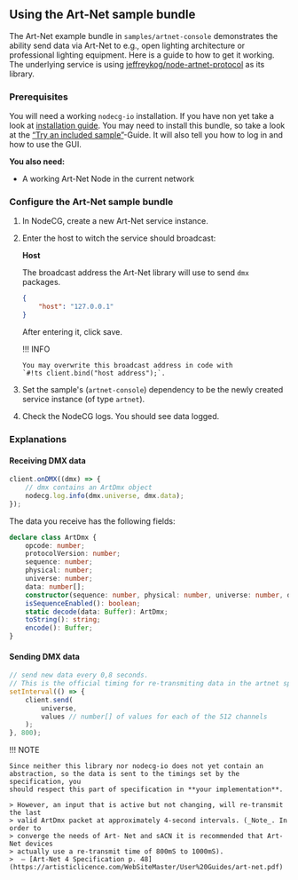 ## Using the Art-Net sample bundle

The Art-Net example bundle in `samples/artnet-console` demonstrates the ability
send data via Art-Net to e.g., open lighting architecture or professional
lighting equipment. Here is a guide to how to get it working. The underlying
service is using
[jeffreykog/node-artnet-protocol](https://github.com/jeffreykog/node-artnet-protocol)
as its library.

### Prerequisites

You will need a working `nodecg-io` installation. If you have non yet take a
look at [installation guide](../getting_started/install.md). You may need to
install this bundle, so take a look at the
[“Try an included sample”](../getting_started/try_example_bundle.md)-Guide. It
will also tell you how to log in and how to use the GUI.

**You also need:**

-   A working Art-Net Node in the current network

### Configure the Art-Net sample bundle

1.  In NodeCG, create a new Art-Net service instance.
2.  Enter the host to witch the service should broadcast:

    **Host**

    The broadcast address the Art-Net library will use to send `dmx` packages.

    ```json
    {
        "host": "127.0.0.1"
    }
    ```

    After entering it, click save.

    !!! INFO

        You may overwrite this broadcast address in code with
        `#!ts client.bind("host address");`.

3.  Set the sample's (`artnet-console`) dependency to be the newly created
    service instance (of type `artnet`).
4.  Check the NodeCG logs. You should see data logged.

### Explanations

#### Receiving DMX data

```ts
client.onDMX((dmx) => {
    // dmx contains an ArtDmx object
    nodecg.log.info(dmx.universe, dmx.data);
});
```

The data you receive has the following fields:

```ts
declare class ArtDmx {
    opcode: number;
    protocolVersion: number;
    sequence: number;
    physical: number;
    universe: number;
    data: number[];
    constructor(sequence: number, physical: number, universe: number, data: number[]);
    isSequenceEnabled(): boolean;
    static decode(data: Buffer): ArtDmx;
    toString(): string;
    encode(): Buffer;
}
```

#### Sending DMX data

```ts
// send new data every 0,8 seconds.
// This is the official timing for re-transmiting data in the artnet specifciation.
setInterval(() => {
    client.send(
        universe,
        values // number[] of values for each of the 512 channels
    );
}, 800);
```

!!! NOTE

    Since neither this library nor nodecg-io does not yet contain an
    abstraction, so the data is sent to the timings set by the specification, you
    should respect this part of specification in **your implementation**.

    > However, an input that is active but not changing, will re-transmit the last
    > valid ArtDmx packet at approximately 4-second intervals. (_Note_. In order to
    > converge the needs of Art- Net and sACN it is recommended that Art-Net devices
    > actually use a re-transmit time of 800mS to 1000mS).
    >  — [Art-Net 4 Specification p. 48](https://artisticlicence.com/WebSiteMaster/User%20Guides/art-net.pdf)
